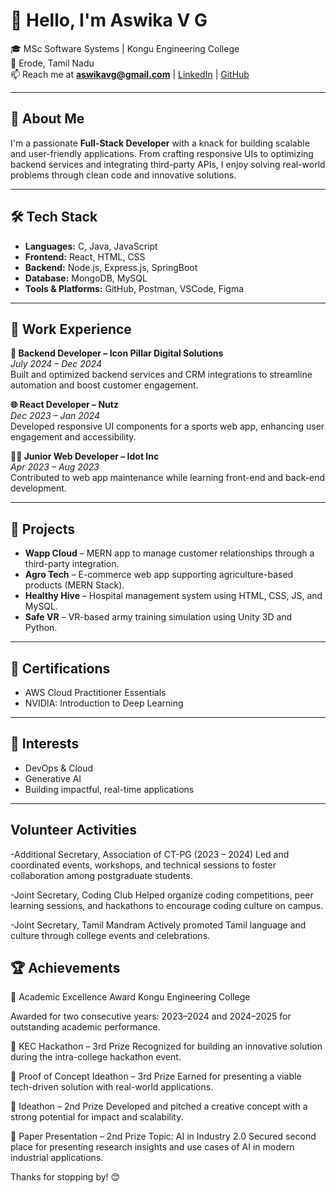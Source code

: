 # 👋 Hello, I'm Aswika V G

🎓 MSc Software Systems | Kongu Engineering College  
📍 Erode, Tamil Nadu  
📫 Reach me at **aswikavg@gmail.com** | [LinkedIn](https://www.linkedin.com/in/aswika-gunasekaran-17a53723b) | [GitHub](https://github.com/Aswikaguna)

---

## 🚀 About Me

I'm a passionate **Full-Stack Developer** with a knack for building scalable and user-friendly applications. From crafting responsive UIs to optimizing backend services and integrating third-party APIs, I enjoy solving real-world problems through clean code and innovative solutions.

---

## 🛠️ Tech Stack

- **Languages:** C, Java, JavaScript  
- **Frontend:** React, HTML, CSS  
- **Backend:** Node.js, Express.js, SpringBoot  
- **Database:** MongoDB, MySQL  
- **Tools & Platforms:** GitHub, Postman, VSCode, Figma  

---

## 💼 Work Experience

**🔧 Backend Developer – Icon Pillar Digital Solutions**  
*July 2024 – Dec 2024*  
Built and optimized backend services and CRM integrations to streamline automation and boost customer engagement.

**🌐 React Developer – Nutz**  
*Dec 2023 – Jan 2024*  
Developed responsive UI components for a sports web app, enhancing user engagement and accessibility.

**👨‍💻 Junior Web Developer – Idot Inc**  
*Apr 2023 – Aug 2023*  
Contributed to web app maintenance while learning front-end and back-end development.

---

## 🧠 Projects

- **Wapp Cloud** – MERN app to manage customer relationships through a third-party integration.  
- **Agro Tech** – E-commerce web app supporting agriculture-based products (MERN Stack).  
- **Healthy Hive** – Hospital management system using HTML, CSS, JS, and MySQL.  
- **Safe VR** – VR-based army training simulation using Unity 3D and Python.

---

## 📜 Certifications

- AWS Cloud Practitioner Essentials  
- NVIDIA: Introduction to Deep Learning

---

## 🌱 Interests

- DevOps & Cloud  
- Generative AI  
- Building impactful, real-time applications  

---

## Volunteer Activities
-Additional Secretary, Association of CT-PG (2023 – 2024)
Led and coordinated events, workshops, and technical sessions to foster collaboration among postgraduate students.

-Joint Secretary, Coding Club
Helped organize coding competitions, peer learning sessions, and hackathons to encourage coding culture on campus.

-Joint Secretary, Tamil Mandram
Actively promoted Tamil language and culture through college events and celebrations.

## 🏆 Achievements
🥇 Academic Excellence Award
Kongu Engineering College

Awarded for two consecutive years: 2023–2024 and 2024–2025 for outstanding academic performance.

🥉 KEC Hackathon – 3rd Prize
Recognized for building an innovative solution during the intra-college hackathon event.

🏅 Proof of Concept Ideathon – 3rd Prize
Earned for presenting a viable tech-driven solution with real-world applications.

🥈 Ideathon – 2nd Prize
Developed and pitched a creative concept with a strong potential for impact and scalability.

🧠 Paper Presentation – 2nd Prize
Topic: AI in Industry 2.0
Secured second place for presenting research insights and use cases of AI in modern industrial applications.

Thanks for stopping by! 😊  
